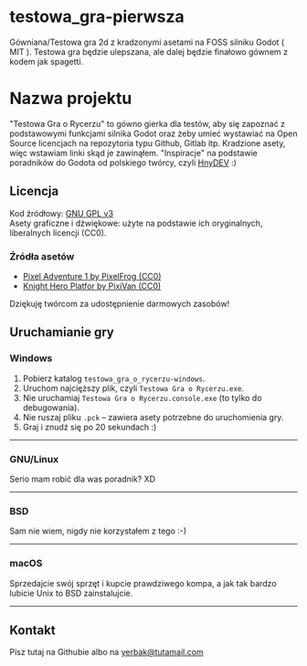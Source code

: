# testowa_gra-pierwsza
Gówniana/Testowa gra 2d z kradzonymi asetami na FOSS silniku Godot ( MIT ). Testowa gra będzie ulepszana, ale dalej będzie finałowo gównem z kodem jak spagetti.

# Nazwa projektu

"Testowa Gra o Rycerzu" to gówno gierka dla testów, aby się zapoznać z podstawowymi funkcjami silnika Godot oraz żeby umieć wystawiać na Open Source licencjach na repozytoria typu Github, Gitlab itp. Kradzione asety, więc wstawiam linki skąd je zawinąłem. "Inspiracje" na podstawie poradników do Godota od polskiego twórcy, czyli [HnyDEV](https://www.youtube.com/@hnydev) :)

## Licencja

Kod źródłowy: [GNU GPL v3](LICENSE)  
Asety graficzne i dźwiękowe: użyte na podstawie ich oryginalnych, liberalnych licencji (CC0).

### Źródła asetów

- [Pixel Adventure 1 by PixelFrog (CC0)](https://pixelfrog-assets.itch.io/pixel-adventure-1)
- [Knight Hero Platfor by PixiVan (CC0)](https://pixivan.itch.io/knight-hero-platfor)

Dziękuję twórcom za udostępnienie darmowych zasobów!

## Uruchamianie gry

### Windows

1. Pobierz katalog `testowa_gra_o_rycerzu-windows`.
2. Uruchom najcięższy plik, czyli `Testowa Gra o Rycerzu.exe`.
3. Nie uruchamiaj `Testowa Gra o Rycerzu.console.exe` (to tylko do debugowania).
4. Nie ruszaj pliku `.pck` – zawiera asety potrzebne do uruchomienia gry.
5. Graj i znudź się po 20 sekundach :)

---

### GNU/Linux

Serio mam robić dla was poradnik? XD

---

### BSD

Sam nie wiem, nigdy nie korzystałem z tego :-)

---

### macOS

Sprzedajcie swój sprzęt i kupcie prawdziwego kompa, a jak tak bardzo lubicie Unix to BSD zainstalujcie.

---

## Kontakt

Pisz tutaj na Githubie albo na yerbak@tutamail.com
